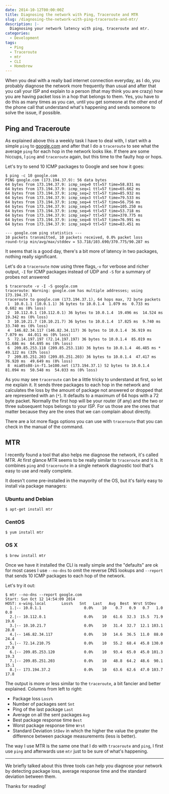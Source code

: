 ```yaml
---
date: 2014-10-12T00:00:00Z
title: Diagnosing the network with Ping, Traceroute and MTR
slug: /diagnosing-the-network-with-ping-traceroute-and-mtr/
description: |-
  Diagnosing your network latency with ping, traceroute and mtr.
categories:
  - Development
tags:
  - Ping
  - Traceroute
  - mtr
  - CLI
  - Homebrew
---
```


When you deal with a really bad internet connection everyday, as I do, you
probably diagnose the network more frequently than usual and after that you
call your ISP and explain to a person (that may think you are crazy) how you
are having packet loss in a hop that belongs to them. Yes, you have to do this
as many times as you can, until you get someone at the other end of the phone
call that understand what's happening and sends someone to solve the issue, if
possible.

## Ping and Traceroute

As explained above this a weekly task I have to deal with, I start with a
simple `ping` to [google.com][google] and after that I do a `traceroute` to see
what the average `ping` for each hop in the network looks like. If there are
some hiccups, I `ping` and `traceroute` again, but this time to the faulty hop
or hops.

Let's try to send 10 ICMP packages to Google and see how it goes:

    $ ping -c 10 google.com
    PING google.com (173.194.37.9): 56 data bytes
    64 bytes from 173.194.37.9: icmp_seq=0 ttl=57 time=58.831 ms
    64 bytes from 173.194.37.9: icmp_seq=1 ttl=57 time=65.662 ms
    64 bytes from 173.194.37.9: icmp_seq=2 ttl=57 time=85.932 ms
    64 bytes from 173.194.37.9: icmp_seq=3 ttl=57 time=79.533 ms
    64 bytes from 173.194.37.9: icmp_seq=4 ttl=57 time=56.756 ms
    64 bytes from 173.194.37.9: icmp_seq=5 ttl=57 time=105.250 ms
    64 bytes from 173.194.37.9: icmp_seq=6 ttl=57 time=53.718 ms
    64 bytes from 173.194.37.9: icmp_seq=7 ttl=57 time=370.775 ms
    64 bytes from 173.194.37.9: icmp_seq=8 ttl=57 time=76.991 ms
    64 bytes from 173.194.37.9: icmp_seq=9 ttl=57 time=83.451 ms

    --- google.com ping statistics ---
    10 packets transmitted, 10 packets received, 0.0% packet loss
    round-trip min/avg/max/stddev = 53.718/103.690/370.775/90.287 ms

It seems that is a good day, there's a bit more of latency in two packages,
nothing really significant.

Let's do a `traceroute` now using three flags,`-v` for verbose and richer
output, `-I` for ICMP packages instead of UDP and `-S` for a summary of probes
not answered

    $ traceroute -v -I -S google.com
    traceroute: Warning: google.com has multiple addresses; using 173.194.37.1
    traceroute to google.com (173.194.37.1), 64 hops max, 72 byte packets
     1  10.0.1.1 (10.0.1.1) 36 bytes to 10.0.1.4  1.079 ms  0.733 ms  0.602 ms (0% loss)
     2  10.112.0.1 (10.112.0.1) 36 bytes to 10.0.1.4  19.496 ms  14.524 ms  19.342 ms (0% loss)
     3  10.10.21.7 (10.10.21.7) 36 bytes to 10.0.1.4  17.825 ms  9.740 ms  33.740 ms (0% loss)
     4  146.82.34.117 (146.82.34.117) 36 bytes to 10.0.1.4  36.919 ms  7.079 ms  44.011 ms (0% loss)
     5  72.14.197.197 (72.14.197.197) 36 bytes to 10.0.1.4  85.019 ms  51.686 ms  64.695 ms (0% loss)
     6  209.85.253.118 (209.85.253.118) 36 bytes to 10.0.1.4  46.485 ms *  49.122 ms (33% loss)
     7  209.85.251.203 (209.85.251.203) 36 bytes to 10.0.1.4  47.417 ms  76.920 ms  49.649 ms (0% loss)
     8  mia05s08-in-f1.1e100.net (173.194.37.1) 52 bytes to 10.0.1.4  81.094 ms  50.548 ms  54.033 ms (0% loss)

As you may see `traceroute` can be a little tricky to understand at first, so
let me explain it. It sends three packages to each hop in the network and
calculates the loss by the amount of package not answered or dropped that are
represented with an (`*`). It defaults to a maximum of 64 hops with a 72 byte
packet. Normally the first hop will be your router (if any) and the two or
three subsequent hops belongs to your ISP. For us those are the ones that
matter because they are the ones that we can complain about directly.

There are a lot more flags options you can use with `traceroute` that you can
check in the manual of the command.

## MTR

I recently found a tool that also helps me diagnose the network, it's called
MTR. At first glance MTR seems to be really similar to `traceroute` and it is.
It combines `ping` and `traceroute` in a single network diagnostic tool that's
easy to use and really complete.

It doesn't come pre-installed in the mayority of the OS, but it's fairly easy
to install via package managers:

### Ubuntu and Debian

    $ apt-get install mtr

### CentOS

    $ yum install mtr

### OS X

    $ brew install mtr

Once we have it installed the CLI is really simple and the "defaults" are ok
for most cases I use `--no-dns` to omit the reverse DNS lookups and `--report`
that sends 10 ICMP packages to each hop of the network.

Let's try it out:

    $ mtr --no-dns --report google.com
    Start: Sun Oct 12 14:54:09 2014
    HOST: x-wing.local       Loss%   Snt   Last   Avg  Best  Wrst StDev
      1.|-- 10.0.1.1                   0.0%    10    0.7   0.9   0.7   1.0   0.0
      2.|-- 10.112.0.1                 0.0%    10   61.6  32.3  15.5  71.9  19.6
      3.|-- 10.10.21.7                 0.0%    10   31.4  32.7  12.1 103.1  28.0
      4.|-- 146.82.34.117              0.0%    10   14.6  36.5  11.0  88.0  24.4
      5.|-- 72.14.210.75               0.0%    10   55.2  68.4  45.8 130.0  27.9
      6.|-- 209.85.253.120             0.0%    10   93.4  65.0  45.0 101.3  19.3
      7.|-- 209.85.251.203             0.0%    10   48.8  64.2  48.6  90.1  15.1
      8.|-- 173.194.37.2               0.0%    10   63.6  62.6  47.0 103.7  17.8

The output is more or less similar to the `traceroute`, a bit fancier and better
explained. Columns from left to right:

- Package loss `Loss%`
- Number of packages sent `Snt`
- Ping of the last package `Last`
- Average on all the sent packages `Avg`
- Best package response time `Best`
- Worst package response time `Wrst`
- Standard Deviation `StDev` in which the higher the value the greater the
  difference between package measurements (less is better).

The way I use MTR is the same one that I do with `traceroute` and `ping`, I
first use `ping` and afterwards use `mtr` just to be sure of what's happening.

---

We briefly talked about this three tools can help you diagnose your network by
detecting package loss, average response time and the standard deviation between
them.

Thanks for reading!

[google]: https://www.google.com/
